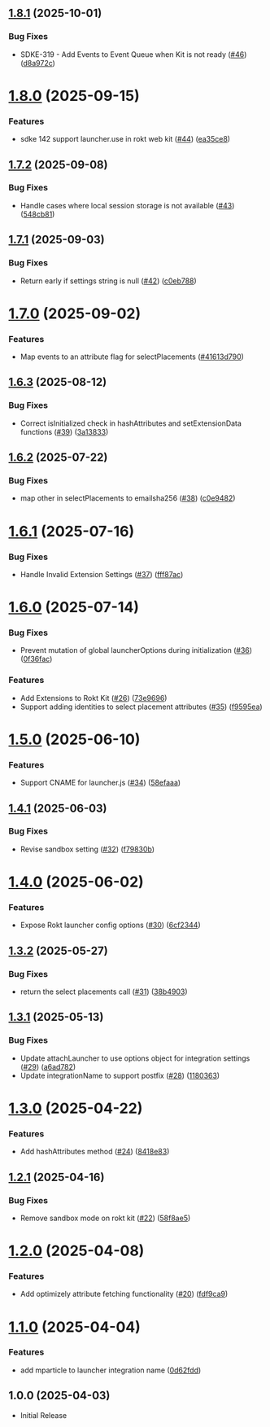 ## [1.8.1](https://github.com/mparticle-integrations/mparticle-javascript-integration-rokt/compare/v1.8.0...v1.8.1) (2025-10-01)


### Bug Fixes

* SDKE-319 - Add Events to Event Queue when Kit is not ready ([#46](https://github.com/mparticle-integrations/mparticle-javascript-integration-rokt/issues/46)) ([d8a972c](https://github.com/mparticle-integrations/mparticle-javascript-integration-rokt/commit/d8a972c80ffc7fa6484f5d7cac741746780e6441))

# [1.8.0](https://github.com/mparticle-integrations/mparticle-javascript-integration-rokt/compare/v1.7.2...v1.8.0) (2025-09-15)


### Features

* sdke 142 support launcher.use in rokt web kit ([#44](https://github.com/mparticle-integrations/mparticle-javascript-integration-rokt/issues/44)) ([ea35ce8](https://github.com/mparticle-integrations/mparticle-javascript-integration-rokt/commit/ea35ce85a5a2bd493290238f737beb1323a65bd0))

## [1.7.2](https://github.com/mparticle-integrations/mparticle-javascript-integration-rokt/compare/v1.7.1...v1.7.2) (2025-09-08)


### Bug Fixes

* Handle cases where local session storage is not available ([#43](https://github.com/mparticle-integrations/mparticle-javascript-integration-rokt/issues/43)) ([548cb81](https://github.com/mparticle-integrations/mparticle-javascript-integration-rokt/commit/548cb816b43a51cca31134f98c93e0afe6fe1736))

## [1.7.1](https://github.com/mparticle-integrations/mparticle-javascript-integration-rokt/compare/v1.7.0...v1.7.1) (2025-09-03)


### Bug Fixes

* Return early if settings string is null ([#42](https://github.com/mparticle-integrations/mparticle-javascript-integration-rokt/issues/42)) ([c0eb788](https://github.com/mparticle-integrations/mparticle-javascript-integration-rokt/commit/c0eb7884dd0aeb7539e58059b8af21dea0569453))

# [1.7.0](https://github.com/mparticle-integrations/mparticle-javascript-integration-rokt/compare/v1.6.3...v1.7.0) (2025-09-02)

### Features

* Map events to an attribute flag for selectPlacements ([#41](https://github.com/mparticle-integrations/mparticle-javascript-integration-rokt/pull/41)[613d790](https://github.com/mparticle-integrations/mparticle-javascript-integration-rokt/commit/613d790159545b747fb1a8f2a7249c7853d25bc3))

## [1.6.3](https://github.com/mparticle-integrations/mparticle-javascript-integration-rokt/compare/v1.6.2...v1.6.3) (2025-08-12)


### Bug Fixes

* Correct isInitialized check in hashAttributes and setExtensionData functions ([#39](https://github.com/mparticle-integrations/mparticle-javascript-integration-rokt/issues/39)) ([3a13833](https://github.com/mparticle-integrations/mparticle-javascript-integration-rokt/commit/3a13833582e1efc61e7c803ef6f4a8be2ed5de84))

## [1.6.2](https://github.com/mparticle-integrations/mparticle-javascript-integration-rokt/compare/v1.6.1...v1.6.2) (2025-07-22)


### Bug Fixes

* map other in selectPlacements to emailsha256 ([#38](https://github.com/mparticle-integrations/mparticle-javascript-integration-rokt/issues/38)) ([c0e9482](https://github.com/mparticle-integrations/mparticle-javascript-integration-rokt/commit/c0e94824925bc2024b69f6bbc1e07d62ea5e1bad))

# [1.6.1](https://github.com/mparticle-integrations/mparticle-javascript-integration-rokt/compare/v1.6.0...v1.6.1) (2025-07-16)

### Bug Fixes

* Handle Invalid Extension Settings ([#37](https://github.com/mparticle-integrations/mparticle-javascript-integration-rokt/pull/37)) ([fff87ac](https://github.com/mparticle-integrations/mparticle-javascript-integration-rokt/commit/fff87ac213f836cd6b74bf5367663d262ac51d72))


# [1.6.0](https://github.com/mparticle-integrations/mparticle-javascript-integration-rokt/compare/v1.5.0...v1.6.0) (2025-07-14)


### Bug Fixes

* Prevent mutation of global launcherOptions during initialization ([#36](https://github.com/mparticle-integrations/mparticle-javascript-integration-rokt/issues/36)) ([0f36fac](https://github.com/mparticle-integrations/mparticle-javascript-integration-rokt/commit/0f36facf257cc08eea118205454ef76ef973d581))


### Features

* Add Extensions to Rokt Kit ([#26](https://github.com/mparticle-integrations/mparticle-javascript-integration-rokt/issues/26)) ([73e9696](https://github.com/mparticle-integrations/mparticle-javascript-integration-rokt/commit/73e96969e40e919aa119aa7bdd79aa93ae320cd2))
* Support adding identities to select placement attributes ([#35](https://github.com/mparticle-integrations/mparticle-javascript-integration-rokt/issues/35)) ([f9595ea](https://github.com/mparticle-integrations/mparticle-javascript-integration-rokt/commit/f9595ea8cb629634b7e7bc9f92dc9186ea64f9a9))

# [1.5.0](https://github.com/mparticle-integrations/mparticle-javascript-integration-rokt/compare/v1.4.1...v1.5.0) (2025-06-10)


### Features

* Support CNAME for launcher.js ([#34](https://github.com/mparticle-integrations/mparticle-javascript-integration-rokt/issues/34)) ([58efaaa](https://github.com/mparticle-integrations/mparticle-javascript-integration-rokt/commit/58efaaad92e91994a0829ffdd4ac843d89c0dcec))

## [1.4.1](https://github.com/mparticle-integrations/mparticle-javascript-integration-rokt/compare/v1.4.0...v1.4.1) (2025-06-03)


### Bug Fixes

* Revise sandbox setting ([#32](https://github.com/mparticle-integrations/mparticle-javascript-integration-rokt/issues/32)) ([f79830b](https://github.com/mparticle-integrations/mparticle-javascript-integration-rokt/commit/f79830b5dec2430a8c5c815640457c53037ff3ce))

# [1.4.0](https://github.com/mparticle-integrations/mparticle-javascript-integration-rokt/compare/v1.3.2...v1.4.0) (2025-06-02)


### Features

* Expose Rokt launcher config options ([#30](https://github.com/mparticle-integrations/mparticle-javascript-integration-rokt/issues/30)) ([6cf2344](https://github.com/mparticle-integrations/mparticle-javascript-integration-rokt/commit/6cf234425621922614d3f8908e624211f4d7b485))

## [1.3.2](https://github.com/mparticle-integrations/mparticle-javascript-integration-rokt/compare/v1.3.1...v1.3.2) (2025-05-27)


### Bug Fixes

* return the select placements call ([#31](https://github.com/mparticle-integrations/mparticle-javascript-integration-rokt/issues/31)) ([38b4903](https://github.com/mparticle-integrations/mparticle-javascript-integration-rokt/commit/38b490337daca1dede7ba2fb5e1b3804092e25f9))

## [1.3.1](https://github.com/mparticle-integrations/mparticle-javascript-integration-rokt/compare/v1.3.0...v1.3.1) (2025-05-13)


### Bug Fixes

* Update attachLauncher to use options object for integration settings ([#29](https://github.com/mparticle-integrations/mparticle-javascript-integration-rokt/issues/29)) ([a6ad782](https://github.com/mparticle-integrations/mparticle-javascript-integration-rokt/commit/a6ad782730930b1b746f8a5ba2f20ebeb98b23b3))
* Update integrationName to support postfix ([#28](https://github.com/mparticle-integrations/mparticle-javascript-integration-rokt/issues/28)) ([1180363](https://github.com/mparticle-integrations/mparticle-javascript-integration-rokt/commit/11803639b7bdefc9757f7cd8b592e93d3cfabe28))

# [1.3.0](https://github.com/mparticle-integrations/mparticle-javascript-integration-rokt/compare/v1.2.1...v1.3.0) (2025-04-22)


### Features

* Add hashAttributes method ([#24](https://github.com/mparticle-integrations/mparticle-javascript-integration-rokt/issues/24)) ([8418e83](https://github.com/mparticle-integrations/mparticle-javascript-integration-rokt/commit/8418e83d58be17c51921019f81ddbeba726dd82c))

## [1.2.1](https://github.com/mparticle-integrations/mparticle-javascript-integration-rokt/compare/v1.2.0...v1.2.1) (2025-04-16)


### Bug Fixes

* Remove sandbox mode on rokt kit ([#22](https://github.com/mparticle-integrations/mparticle-javascript-integration-rokt/issues/22)) ([58f8ae5](https://github.com/mparticle-integrations/mparticle-javascript-integration-rokt/commit/58f8ae5112d6d944090f7b9c336bc02b39ed227b))

# [1.2.0](https://github.com/mparticle-integrations/mparticle-javascript-integration-rokt/compare/v1.1.0...v1.2.0) (2025-04-08)


### Features

* Add optimizely attribute fetching functionality ([#20](https://github.com/mparticle-integrations/mparticle-javascript-integration-rokt/issues/20)) ([fdf9ca9](https://github.com/mparticle-integrations/mparticle-javascript-integration-rokt/commit/fdf9ca9965b7d1c70d302454b24f2b07a9a01798))

# [1.1.0](https://github.com/mparticle-integrations/mparticle-javascript-integration-rokt/compare/v1.0.0...v1.1.0) (2025-04-04)


### Features

* add mparticle to launcher integration name ([0d62fdd](https://github.com/mparticle-integrations/mparticle-javascript-integration-rokt/commit/0d62fddf08c93bae3784552bf094284c380d4546))

## 1.0.0 (2025-04-03)
-  Initial Release
